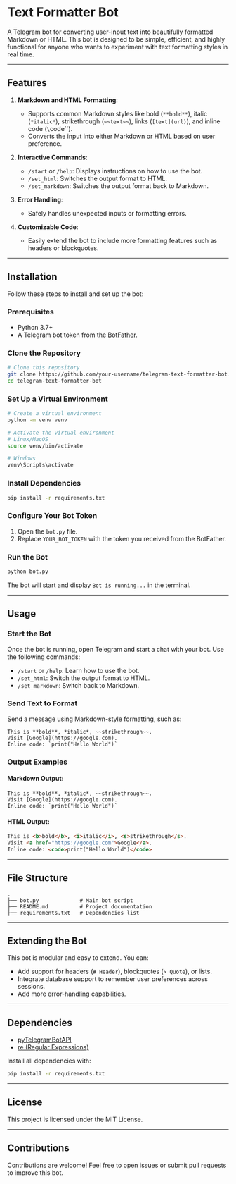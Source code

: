 # Text Formatter Bot

A Telegram bot for converting user-input text into beautifully formatted Markdown or HTML. This bot is designed to be simple, efficient, and highly functional for anyone who wants to experiment with text formatting styles in real time.

---

## Features

1. **Markdown and HTML Formatting**:
   - Supports common Markdown styles like bold (`**bold**`), italic (`*italic*`), strikethrough (`~~text~~`), links (`[text](url)`), and inline code (`\`code\``).
   - Converts the input into either Markdown or HTML based on user preference.

2. **Interactive Commands**:
   - `/start` or `/help`: Displays instructions on how to use the bot.
   - `/set_html`: Switches the output format to HTML.
   - `/set_markdown`: Switches the output format back to Markdown.

3. **Error Handling**:
   - Safely handles unexpected inputs or formatting errors.

4. **Customizable Code**:
   - Easily extend the bot to include more formatting features such as headers or blockquotes.

---

## Installation

Follow these steps to install and set up the bot:

### Prerequisites
- Python 3.7+
- A Telegram bot token from the [BotFather](https://core.telegram.org/bots#botfather).

### Clone the Repository
```bash
# Clone this repository
git clone https://github.com/your-username/telegram-text-formatter-bot.git
cd telegram-text-formatter-bot
```

### Set Up a Virtual Environment
```bash
# Create a virtual environment
python -m venv venv

# Activate the virtual environment
# Linux/MacOS
source venv/bin/activate

# Windows
venv\Scripts\activate
```

### Install Dependencies
```bash
pip install -r requirements.txt
```

### Configure Your Bot Token
1. Open the `bot.py` file.
2. Replace `YOUR_BOT_TOKEN` with the token you received from the BotFather.

### Run the Bot
```bash
python bot.py
```
The bot will start and display `Bot is running...` in the terminal.

---

## Usage

### Start the Bot
Once the bot is running, open Telegram and start a chat with your bot. Use the following commands:

- `/start` or `/help`: Learn how to use the bot.
- `/set_html`: Switch the output format to HTML.
- `/set_markdown`: Switch back to Markdown.

### Send Text to Format
Send a message using Markdown-style formatting, such as:
```plaintext
This is **bold**, *italic*, ~~strikethrough~~.
Visit [Google](https://google.com).
Inline code: `print("Hello World")`
```

### Output Examples
#### Markdown Output:
```plaintext
This is **bold**, *italic*, ~~strikethrough~~.
Visit [Google](https://google.com).
Inline code: `print("Hello World")`
```

#### HTML Output:
```html
This is <b>bold</b>, <i>italic</i>, <s>strikethrough</s>.
Visit <a href="https://google.com">Google</a>.
Inline code: <code>print("Hello World")</code>
```

---

## File Structure
```plaintext
.
├── bot.py             # Main bot script
├── README.md          # Project documentation
├── requirements.txt   # Dependencies list
```

---

## Extending the Bot
This bot is modular and easy to extend. You can:
- Add support for headers (`# Header`), blockquotes (`> Quote`), or lists.
- Integrate database support to remember user preferences across sessions.
- Add more error-handling capabilities.

---

## Dependencies
- [pyTelegramBotAPI](https://github.com/eternnoir/pyTelegramBotAPI)
- [re (Regular Expressions)](https://docs.python.org/3/library/re.html)

Install all dependencies with:
```bash
pip install -r requirements.txt
```

---

## License
This project is licensed under the MIT License.

---

## Contributions
Contributions are welcome! Feel free to open issues or submit pull requests to improve this bot.

